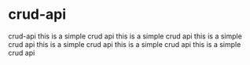 # crud-api
crud-api
this is a simple crud api
this is a simple crud api
this is a simple crud api
this is a simple crud api
this is a simple crud api
this is a simple crud api

